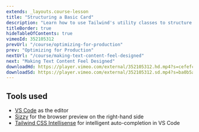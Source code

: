```yaml
---
extends: _layouts.course-lesson
title: "Structuring a Basic Card"
description: "Learn how to use Tailwind's utility classes to structure a basic card component."
titleBorder: true
hideTableOfContents: true
vimeoId: 352105312
prevUrl: "/course/optimizing-for-production"
prev: "Optimizing for Production"
nextUrl: "/course/making-text-content-feel-designed"
next: "Making Text Content Feel Designed"
downloadHd: https://player.vimeo.com/external/352105312.hd.mp4?s=cefefca8226bd584870def9e72b507a711eed8f7&profile_id=169&download=1
downloadSd: https://player.vimeo.com/external/352105312.sd.mp4?s=ba0b5a88d90af09ab7b52c68d850b738de5f94f8&profile_id=165&download=1
---
```


## Tools used

- [VS Code](https://code.visualstudio.com/) as the editor
- [Sizzy](https://sizzy.co/) for the browser preview on the right-hand side
- [Tailwind CSS Intellisense](https://marketplace.visualstudio.com/items?itemName=bradlc.vscode-tailwindcss) for intelligent auto-completion in VS Code
